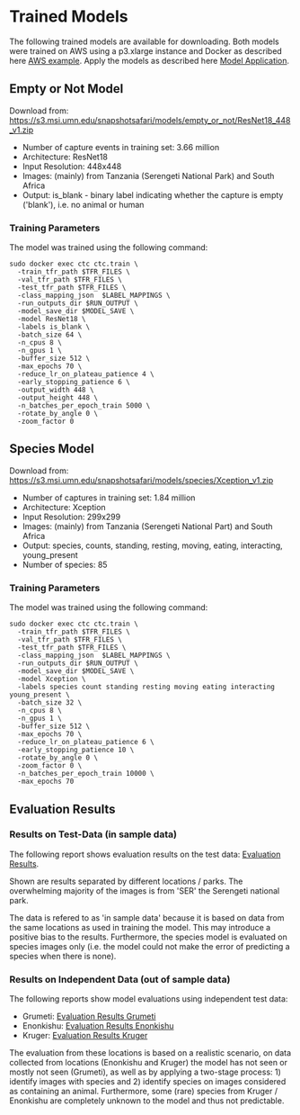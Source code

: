 # Trained Models

The following trained models are available for downloading. Both models were trained on AWS using a p3.xlarge instance and Docker as described here [AWS example](../docs/Docker_GPU.md). Apply the models as described here [Model Application](#5-model-use).

## Empty or Not Model

Download from: https://s3.msi.umn.edu/snapshotsafari/models/empty_or_not/ResNet18_448_v1.zip

* Number of capture events in training set: 3.66 million
* Architecture: ResNet18
* Input Resolution: 448x448
* Images: (mainly) from Tanzania (Serengeti National Park) and South Africa
* Output: is_blank - binary label indicating whether the capture is empty ('blank'), i.e. no animal or human


### Training Parameters

The model was trained using the following command:

```
sudo docker exec ctc ctc.train \
  -train_tfr_path $TFR_FILES \
  -val_tfr_path $TFR_FILES \
  -test_tfr_path $TFR_FILES \
  -class_mapping_json  $LABEL_MAPPINGS \
  -run_outputs_dir $RUN_OUTPUT \
  -model_save_dir $MODEL_SAVE \
  -model ResNet18 \
  -labels is_blank \
  -batch_size 64 \
  -n_cpus 8 \
  -n_gpus 1 \
  -buffer_size 512 \
  -max_epochs 70 \
  -reduce_lr_on_plateau_patience 4 \
  -early_stopping_patience 6 \
  -output_width 448 \
  -output_height 448 \
  -n_batches_per_epoch_train 5000 \
  -rotate_by_angle 0 \
  -zoom_factor 0
```

## Species Model

Download from: https://s3.msi.umn.edu/snapshotsafari/models/species/Xception_v1.zip

* Number of captures in training set: 1.84 million
* Architecture: Xception
* Input Resolution: 299x299
* Images: (mainly) from Tanzania (Serengeti National Part) and South Africa
* Output: species, counts, standing, resting, moving, eating, interacting, young_present
* Number of species: 85


### Training Parameters

The model was trained using the following command:

```
sudo docker exec ctc ctc.train \
  -train_tfr_path $TFR_FILES \
  -val_tfr_path $TFR_FILES \
  -test_tfr_path $TFR_FILES \
  -class_mapping_json  $LABEL_MAPPINGS \
  -run_outputs_dir $RUN_OUTPUT \
  -model_save_dir $MODEL_SAVE \
  -model Xception \
  -labels species count standing resting moving eating interacting young_present \
  -batch_size 32 \
  -n_cpus 8 \
  -n_gpus 1 \
  -buffer_size 512 \
  -max_epochs 70 \
  -reduce_lr_on_plateau_patience 6 \
  -early_stopping_patience 10 \
  -rotate_by_angle 0 \
  -zoom_factor 0 \
  -n_batches_per_epoch_train 10000 \
  -max_epochs 70
```

## Evaluation Results

### Results on Test-Data (in sample data)

The following report shows evaluation results on the test data: [Evaluation Results](../docs/figures/Evaluation_SnapshotSafariModels.pdf).

Shown are results separated by different locations / parks. The overwhelming majority of the images is from 'SER' the Serengeti national park.

The data is refered to as 'in sample data' because it is based on data from the same locations as used in training the model. This may introduce a positive bias to the results. Furthermore, the species model is evaluated on species images only (i.e. the model could not make the error of predicting a species when there is none).


### Results on Independent Data (out of sample data)

The following reports show model evaluations using independent test data:

* Grumeti: [Evaluation Results Grumeti](../docs/figures/GRU_S1_model_evaluation.pdf)
* Enonkishu: [Evaluation Results Enonkishu](../docs/figures/ENO_S1_model_evaluation.pdf)
* Kruger: [Evaluation Results Kruger](../docs/figures/KRU_S1_model_evaluation.pdf)

The evaluation from these locations is based on a realistic scenario, on data collected from locations (Enonkishu and Kruger) the model has not seen or mostly not seen (Grumeti), as well as by applying a two-stage process: 1) identify images with species and 2) identify species on images considered as containing an animal. Furthermore, some (rare) species from Kruger / Enonkishu are completely unknown to the model and thus not predictable.
